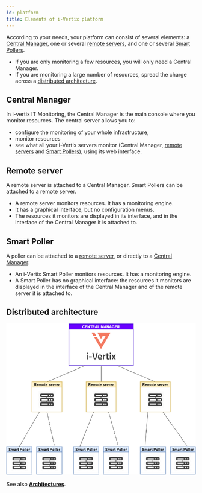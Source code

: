 ```yaml
---
id: platform
title: Elements of i-Vertix platform
---
```


According to your needs, your platform can consist of several elements: a [Central Manager](#central-manager), one or several [remote servers](#remote-server), and one or several [Smart Pollers](#smart-poller).

- If you are only monitoring a few resources, you will only need a Central Manager.
- If you are monitoring a large number of resources, spread the charge across a [distributed architecture](#distributed-architecture).

## Central Manager

In i-vertix IT Monitoring, the Central Manager is the main console where you monitor resources. The central server allows you to:

- configure the monitoring of your whole infrastructure,
- monitor resources
- see what all your i-Vertix servers monitor (Central Manager, [remote servers](#remote-server) and [Smart Pollers](#smart-poller)), using its web interface.

## Remote server

A remote server is attached to a Central Manager. Smart Pollers can be attached to a remote server.

- A remote server monitors resources. It has a monitoring engine.
- It has a graphical interface, but no configuration menus.
- The resources it monitors are displayed in its interface, and in the interface of the Central Manager it is attached to.

## Smart Poller

A poller can be attached to a [remote server](#remote-server), or directly to a [Central Manager](#central-manager).

- An i-Vertix Smart Poller monitors resources. It has a monitoring engine.
- A Smart Poller has no graphical interface: the resources it monitors are displayed in the interface of the Central Manager and of the remote server it is attached to.

## Distributed architecture

![image](../../assets/before-you-start/architecture.png)

See also [**Architectures**](architecture.md).